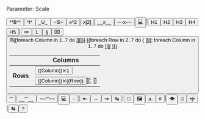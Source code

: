 ﻿Parameter: Scale

<div class="MarkdownDiv" data-scale="{{Scale matches Bool(PScale) and PScale ? "true" : "false"}}">
<div class="MarkdownEditorToolbar">
<button type="button" tabindex="-1" class="MarkdownEditorButton MarkdownEditorBold" onclick="MarkdownEditorBold(this)" title="Bold (CTRL+B)">
**B**</button><button type="button" tabindex="-1" class="MarkdownEditorButton MarkdownEditorItalic" onclick="MarkdownEditorItalic(this)" title="Italic (CTRL+I)">
*I*</button><button type="button" tabindex="-1" class="MarkdownEditorButton MarkdownEditorUnderline" onclick="MarkdownEditorUnderline(this)" title="Underline (CTRL+U)">
_U_</button><button type="button" tabindex="-1" class="MarkdownEditorButton MarkdownEditorStrikeThrough" onclick="MarkdownEditorStrikeThrough(this)" title="Strike Through (CTRL+S)">
~S~</button><button type="button" tabindex="-1" class="MarkdownEditorButton MarkdownEditorSuperscript" onclick="MarkdownEditorSuperscript(this)" title="Superscript (CTRL+P)">
x^2</button><button type="button" tabindex="-1" class="MarkdownEditorButton MarkdownEditorSubscript" onclick="MarkdownEditorSubscript(this)" title="Subscript (CTRL+D)">
x[2]</button><button type="button" tabindex="-1" class="MarkdownEditorButton MarkdownEditorInsert" onclick="MarkdownEditorInsert(this)" title="Insert (CTRL+INS)">
__x__</button><button type="button" tabindex="-1" class="MarkdownEditorButton MarkdownEditorDelete" onclick="MarkdownEditorDelete(this)" title="Delete (CTRL+DEL)">
~~x~~</button><button type="button" tabindex="-1" class="MarkdownEditorButton MarkdownEditorInlineCode" onclick="MarkdownEditorInlineCode(this)" title="Inline Code (CTRL+G)">
💻</button><span class="MarkdownEditorToolbarSeparator">|</span><button type="button" tabindex="-1" class="MarkdownEditorButton MarkdownEditorHeader1" onclick="MarkdownEditorHeader1(this)" title="Level 1 Header (CTRL+1)">
H1</button><button type="button" tabindex="-1" class="MarkdownEditorButton MarkdownEditorHeader2" onclick="MarkdownEditorHeader2(this)" title="Level 2 Header (CTRL+2)">
H2</button><button type="button" tabindex="-1" class="MarkdownEditorButton MarkdownEditorHeader3" onclick="MarkdownEditorHeader3(this)" title="Level 3 Header (CTRL+3)">
H3</button><button type="button" tabindex="-1" class="MarkdownEditorButton MarkdownEditorHeader4" onclick="MarkdownEditorHeader4(this)" title="Level 4 Header (CTRL+4)">
H4</button><button type="button" tabindex="-1" class="MarkdownEditorButton MarkdownEditorHeader5" onclick="MarkdownEditorHeader5(this)" title="Level 5 Header (CTRL+5)">
H5</button><span class="MarkdownEditorToolbarSeparator">|</span><button type="button" tabindex="-1" class="MarkdownEditorButton MarkdownEditorBulletList" onclick="MarkdownEditorBulletList(this)" title="Bullet list (CTRL+*)*">
≔</button><button type="button" tabindex="-1" class="MarkdownEditorButton MarkdownEditorNumberList" onclick="MarkdownEditorNumberList(this)" title="Numbered list (CTRK+-)">
1.</button><button type="button" tabindex="-1" class="MarkdownEditorButton MarkdownEditorDefinitionList" onclick="MarkdownEditorDefinitionList(this)" title="Definition list (CTRL+§)">
§</button><button type="button" tabindex="-1" class="MarkdownEditorButton MarkdownEditorTaskList" onclick="MarkdownEditorTaskList(this)" title="Task list (CTRL++)">
⌧</button><button type="button" tabindex="-1" class="MarkdownEditorButton MarkdownEditorTable" title="Table">
𝄜<table>
<thead>
<tr><th></th><th colspan="7">Columns</th></tr>
</thead>
<tbody>
<tr><th rowspan="7" class="Rot90"><div>Rows</div></th>{{foreach Column in 1..7 do ]]<td title="Table with ((Column)) column(s) and 1 row"><button type="button" tabindex="-1" class="MarkdownEditorTableButton" onclick="MarkdownEditorTable(this,((Column)),1)" title="Table">((Column))⨯1</button></td>[[}}</tr>
{{foreach Row in 2..7 do 
(
	]]<tr>[[;
	foreach Column in 1..7 do ]]<td title="Table with ((Column)) column(s) and ((Row)) row(s)"><button type="button" tabindex="-1" class="MarkdownEditorTableButton" onclick="MarkdownEditorTable(this,((Column)),((Row)))" title="Table">((Column))⨯((Row))</button>[[;
	]]</tr>[[
)}}
</tbody>
</table></button><button type="button" tabindex="-1" class="MarkdownEditorButton MarkdownEditorQuote" onclick="MarkdownEditorQuote(this)" title="Block quote (CTRL+SHIFT+2)">
“”</button><button type="button" tabindex="-1" class="MarkdownEditorButton MarkdownEditorAddedBlock" onclick="MarkdownEditorAddedBlock(this)" title="Added block (CTRL+SHIFT+INS)">
__“”__</button><button type="button" tabindex="-1" class="MarkdownEditorButton MarkdownEditorDeletedBlock" onclick="MarkdownEditorDeletedBlock(this)" title="Deleted block (CTRL+SHIFT+DEL)">
~~“”~~</button><button type="button" tabindex="-1" class="MarkdownEditorButton MarkdownEditorCodeBlock" onclick="MarkdownEditorCodeBlock(this)" title="Code Block (CTRL+SHIFT+G)">
💻</button><button type="button" tabindex="-1" class="MarkdownEditorButton MarkdownEditorHorizontalSeparator" onclick="MarkdownEditorHorizontalSeparator(this)" title="Horizontal separator (CTRL+SHIFT+-)">
⎯</button><span class="MarkdownEditorToolbarSeparator">|</span><button type="button" tabindex="-1" class="MarkdownEditorButton MarkdownEditorLeftAlignment" onclick="MarkdownEditorLeftAlignment(this)" title="Left alignment (ALT+LEFT)">
⇤</button><button type="button" tabindex="-1" class="MarkdownEditorButton MarkdownEditorCenterAlignment" onclick="MarkdownEditorCenterAlignment(this)" title="Center alignment (ALT+DOWN)">
↔</button><button type="button" tabindex="-1" class="MarkdownEditorButton MarkdownEditorRightAlignment" onclick="MarkdownEditorRightAlignment(this)" title="Right alignment (ALT+RIGHT)">
⇥</button><button type="button" tabindex="-1" class="MarkdownEditorButton MarkdownEditorMarginAlignment" onclick="MarkdownEditorMarginAlignment(this)" title="Margin alignment (ALT+UP)">
↹</button><span class="MarkdownEditorToolbarSeparator">|</span><button type="button" tabindex="-1" class="MarkdownEditorButton MarkdownEditorLink" onclick="MarkdownEditorLink(this)" title="Hyperlink (CTRL+L)">
🔗</button><button type="button" tabindex="-1" class="MarkdownEditorButton MarkdownEditorImage" onclick="MarkdownEditorImage(this)" title="Image (CTRL+M)">
🖼️</button><button type="button" tabindex="-1" class="MarkdownEditorButton MarkdownEditorAbbreviation" onclick="MarkdownEditorAbbreviation(this)" title="Abbreviation (CTRL+R)">
a.</button><button type="button" tabindex="-1" class="MarkdownEditorButton MarkdownEditorHashTag" onclick="MarkdownEditorHashTag(this)" title="Hash-tag (#)">
#</button><span class="MarkdownEditorToolbarSeparator">|</span><button type="button" tabindex="-1" class="MarkdownEditorButton MarkdownEditorPreview" onclick="MarkdownEditorPreview(this)" title="Preview (ALT+1)">
👁</button><button type="button" tabindex="-1" class="MarkdownEditorButton MarkdownEditorBottomPreviewAndEdit" onclick="MarkdownEditorBottomPreviewAndEdit(this)" title="Edit and Bottom Preview (ALT+2)">
⌹</button><button type="button" tabindex="-1" class="MarkdownEditorButton MarkdownEditorSidePreviewAndEdit" onclick="MarkdownEditorSidePreviewAndEdit(this)" title="Edit and Side Preview (ALT+2)">
•|•</button><span class="MarkdownEditorToolbarSeparator">|</span><button type="button" tabindex="-1" class="MarkdownEditorButton MarkdownEditorTabNavigation" onclick="MarkdownEditorToggleTabNavigation(this)" title="Tab navigation (Alt+T)">
↹</button><button type="button" tabindex="-1" class="MarkdownEditorButton MarkdownEditorHelp" onclick="MarkdownEditorHelp(this)" title="Markdown Reference (F1)">
?</button>
</div>
</div>
<img src onerror="MarkdownEditorInitializeHack(event, {{Preview matches Bool(PPreview) and PPreview ? "true" : "false"}})"/>